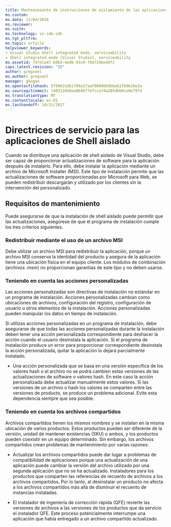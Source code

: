 ```yaml
---
title: Mantenimiento de instrucciones de aislamiento de las aplicaciones de Shell | Documentos de Microsoft
ms.custom: 
ms.date: 11/04/2016
ms.reviewer: 
ms.suite: 
ms.technology: vs-ide-sdk
ms.tgt_pltfrm: 
ms.topic: article
helpviewer_keywords:
- Visual Studio Shell integrated mode, serviceability
- Shell integrated mode [Visual Studio], serviceability
ms.assetid: 747d1a47-b8b3-4e8b-93c0-768724be48f2
caps.latest.revision: "15"
author: gregvanl
ms.author: gregvanl
manager: ghogen
ms.openlocfilehash: 5f99631db1709a17aaf9809669bbeb2f69b10e2a
ms.sourcegitcommit: f40311056ea0b4677efcca74a285dbb0ce0e7974
ms.translationtype: MT
ms.contentlocale: es-ES
ms.lasthandoff: 10/31/2017
---
```

# <a name="servicing-guidelines-for-isolated-shell-applications"></a>Directrices de servicio para las aplicaciones de Shell aislado
Cuando se distribuye una aplicación de shell aislado de Visual Studio, debe ser capaz de proporcionar actualizaciones de software para la aplicación después de instalarlo. Para ello, debe instalar la aplicación mediante un archivo de Microsoft Installer (MSI). Este tipo de instalación permite que las actualizaciones de software proporcionadas por Microsoft para Web, se pueden redistribuir descargarán y utilizado por los clientes sin la intervención del personalizado.  
  
## <a name="servicing-requirements"></a>Requisitos de mantenimiento  
 Puede asegurarse de que la instalación de shell aislado puede permitir que las actualizaciones, asegúrese de que el programa de instalación cumple los tres criterios siguientes.  
  
### <a name="redistribute-by-using-an-msi"></a>Redistribuir mediante el uso de un archivo MSI  
 Debe utilizar un archivo MSI para redistribuir la aplicación, porque un archivo MSI conserva la identidad del producto y asegura de la aplicación tiene una ubicación física en el equipo cliente. Los módulos de combinación (archivos .msm) no proporcionan garantías de este tipo y no deben usarse.  
  
### <a name="accounting-for-custom-actions"></a>Teniendo en cuenta las acciones personalizadas  
 Las acciones personalizadas son directivas de instalación no estándar en un programa de instalación. Acciones personalizadas cambian como ubicaciones de archivos, configuración del registro, configuración de usuario u otros elementos de la instalación. Acciones personalizadas pueden manipular los datos en tiempo de instalación.  
  
 Si utilizas acciones personalizadas en un programa de instalación, debe asegurarse de que todas las acciones personalizadas durante la instalación deben tener una acción personalizada correspondiente para deshacer la acción cuando el usuario desinstala la aplicación. Si el programa de instalación produce un error para proporcionar correspondiente desinstala la acción personalizada, quitar la aplicación lo dejará parcialmente instalado.  
  
-   Una acción personalizada que se basa en una versión específica de los valores hash o el archivo no se podrá cambien estas versiones de las actualizaciones de software o valores hash. En este caso la acción personalizada debe actualizar manualmente estos valores. Si las versiones de un archivo o hash los valores se comparten entre las versiones de producto, se produce un problema adicional. Evite esta dependencia siempre que sea posible.  
  
### <a name="accounting-for-shared-files"></a>Teniendo en cuenta los archivos compartidos  
 Archivos compartidos tienen los mismos nombres y se instalan en la misma ubicación de varios productos. Estos productos pueden ser diferente de la versión, unidad de mantener existencias (SKU) o ambos, y los productos pueden coexistir en un equipo determinado. Sin embargo, los archivos compartidos crean problemas de mantenimiento por varias razones:  
  
-   Actualizar los archivos compartidos puede dar lugar a problemas de compatibilidad de aplicaciones porque una actualización de una aplicación puede cambiar la versión del archivo utilizado por una segunda aplicación que no se ha actualizado. Instaladores para los productos que comparten las referencias de recuento de archivos a los archivos compartidos. Por lo tanto, al desinstalar un producto no afecta a los archivos compartidos más allá de disminuir el recuento de instancias instaladas.  
  
-   El instalador de ingeniería de corrección rápida (QFE) revierte las versiones de archivos a las versiones de los productos que da servicio el instalador QFE. Este proceso potencialmente interrumpe una aplicación que había entregado a un archivo compartido actualizado.